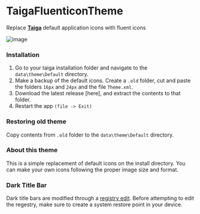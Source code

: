 # TaigaFluenticonTheme
Replace [**Taiga**](https://taiga.moe) default application icons with fluent icons

![image](https://user-images.githubusercontent.com/56829176/175279632-e0ba9df2-e33c-4d16-9496-f7f1798cb4f1.png)

### Installation
1. Go to your taiga installation folder and navigate to the `data\theme\Default` directory.
2. Make a backup of the default icons. Create a `.old` folder, cut and paste the folders `16px` and `24px` and the file `Theme.xml`.
3. Download the latest release [here], and extract the contents to that folder.
4. Restart the app `(file -> Exit)`

### Restoring old theme
Copy contents from `.old` folder to the `data\theme\Default` directory.

### About this theme
This is a simple replacement of default icons on the install directory. You can make your own icons following the proper image size and format.

### Dark Title Bar
Dark title bars are modified through a [registry edit](https://www.onmsft.com/how-to/how-to-get-dark-theme-title-bars-in-windows-10-without-changing-your-accent-colour). Before attempting to edit the regestry, make sure to create a system restore point in your device.  
